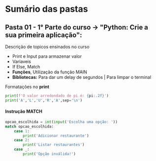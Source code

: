 # Sumário das pastas

## Pasta 01 - 1° Parte do curso -> "Python: Crie a sua primeira aplicação": 

Descrição de topicos ensinados no curso
-   Print e Input para armazenar valor 
-   Variaveis 
-   If Else, Match 
-   **Funções**, Utilização da função MAIN
-   **Bibliotecas:** Para dar um delay de segundos | Para limpar o terminal

Formatações no **print**
```py
print(f'O valor arredondado de pi é: {pi:.2f}')
print('A','L','U','R','A',sep='\n')
```

#### Instrução MATCH

```py
opcao_escolhida = int(input('Escolha uma opção: '))
match opcao_escolhida:
    case 1:
        print('Adicionar restaurante')
    case 2:
        print('Listar restaurantes')
    case _:
        print('Opção inválida!')
```